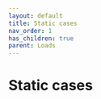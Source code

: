 ```yaml
---
layout: default
title: Static cases
nav_order: 1
has_children: true
parent: Loads
---
```


# Static cases


